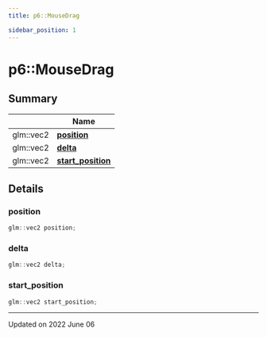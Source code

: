 ```yaml
---
title: p6::MouseDrag

sidebar_position: 1
---
```


# p6::MouseDrag







## Summary

|                | Name           |
| -------------- | -------------- |
| glm::vec2 | **[position](/reference/Types/mouse_drag#position)**  |
| glm::vec2 | **[delta](/reference/Types/mouse_drag#delta)**  |
| glm::vec2 | **[start_position](/reference/Types/mouse_drag#start_position)**  |

## Details


### position

```cpp
glm::vec2 position;
```


### delta

```cpp
glm::vec2 delta;
```


### start_position

```cpp
glm::vec2 start_position;
```


-------------------------------

Updated on 2022 June 06